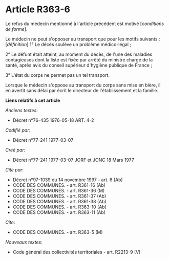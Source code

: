 # Article R363-6

Le refus du médecin mentionné à l'article précédent est motivé [*conditions de forme*].

Le médecin ne peut s'opposer au transport que pour les motifs suivants : [*définition*]        1° Le décès soulève un
problème médico-légal ;

2° Le défunt était atteint, au moment du décès, de l'une des maladies contagieuses dont la liste est fixée par arrêté du
ministre chargé de la santé, après avis du conseil supérieur d'hygiène publique de France ;

3° L'état du corps ne permet pas un tel transport.

Lorsque le médecin s'oppose au transport du corps sans mise en bière, il en avertit sans délai par écrit le directeur de
l'établissement et la famille.

**Liens relatifs à cet article**

_Anciens textes_:

  - Décret n°76-435 1976-05-18 ART. 4-2

_Codifié par_:

  - Décret n°77-241 1977-03-07

_Créé par_:

  - Décret n°77-241 1977-03-07 JORF et JONC 18 Mars 1977

_Cité par_:

  - Décret n°97-1039 du 14 novembre 1997 - art. 6 (Ab)
  - CODE DES COMMUNES. - art. R361-16 (Ab)
  - CODE DES COMMUNES. - art. R361-36 (M)
  - CODE DES COMMUNES. - art. R361-37 (Ab)
  - CODE DES COMMUNES. - art. R361-38 (Ab)
  - CODE DES COMMUNES. - art. R363-10 (Ab)
  - CODE DES COMMUNES. - art. R363-11 (Ab)

_Cite_:

  - CODE DES COMMUNES. - art. R363-5 (M)

_Nouveaux textes_:

  - Code général des collectivités territoriales - art. R2213-9 (V)
